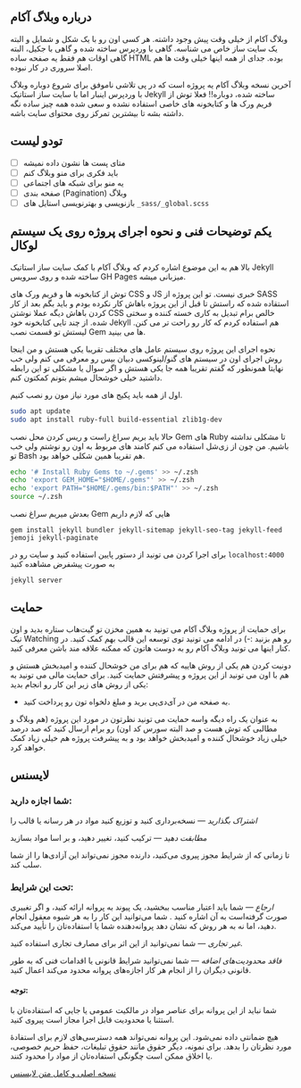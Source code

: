 ## درباره وبلاگ آکام

وبلاگ آکام از خیلی وقت پیش وجود داشته. هر کسی اون رو با یک شکل و شمایل و البته یک سایت ساز خاص می شناسه. گاهی با وردپرس ساخته شده و گاهی با جکیل، البته گاهی اوقات هم فقط یه صفحه ساده HTML بوده. جدای از همه اینها خیلی وقت ها هم اصلا سروری در کار نبوده.

آخرین نسخه وبلاگ آکام یه پروژه است که در پی تلاشی ناموفق برای شروع دوباره وبلاگ با وردپرس اینبار اما با سایت ساز استاتیک Jekyll ساخته شده، دوباره!! فعلا توش از فریم ورک ها و کتابخونه های خاصی استفاده نشده و سعی شده همه چیز ساده نگه داشته بشه تا بیشترین تمرکز روی محتوای سایت باشه.

## تودو لیست

- [ ] متای پست ها نشون داده نمیشه
- [ ] باید فکری برای منو وبلاگ کنم
- [ ] یه منو برای شبکه های اجتماعی
- [ ] صفحه بندی (Pagination) وبلاگ
- [ ] بازنویسی و بهترنویسی استایل های `_sass/_global.scss`

## یکم توضیحات فنی و نحوه اجرای پروژه روی یک سیستم لوکال

بالا هم به این موضوع اشاره کردم که وبلاگ آکام با کمک سایت ساز استاتیک Jekyll ساخته شده و روی سرویس GH Pages میزبانی میشه.

توش از کتابخونه ها و فریم ورک های CSS و JS خبری نیست. تو این پروژه از SASS استقاده شده که راستش تا قبل از این پروژه باهاش کار نکرده بودم و باید بگم بعد از کار کردن باهاش دیگه عملا نوشتن CSS خالص برام تبدیل به کاری خسته کننده و سختی شده. از چند تایی کتابخونه خود Jekyll هم استفاده کردم که کار رو راحت تر می کنن. لیستش تو قسمت نصب Gem ها می بینید.

نحوه اجرای این پروژه روی سیستم عامل های مختلف تقریبا یکی هستش و من اینجا روش اجرای اون در سیستم های گنو/لینوکسی دبیان بیس رو معرفی می کنم ولی خب نهایتا همونطور که گفتم تقریبا همه جا یکی هستش و اگر سوال یا مشکلی تو این رابطه داشتید خیلی خوشحال میشم بتونم کمکتون کنم.

اول از همه باید پکیج های مورد نیاز مون رو نصب کنیم.

```bash
sudo apt update
sudo apt install ruby-full build-essential zlib1g-dev
```

حالا باید بریم سراغ راست و ریس کردن محل نصب Gem های Ruby تا مشکلی نداشته باشیم. من چون از زی‌شل استفاده می کنم کامند های مربوط به اون رو نوشتم ولی خب تو Bash هم تقریبا همین شکلی خواهد بود.

```bash
echo '# Install Ruby Gems to ~/.gems' >> ~/.zsh
echo 'export GEM_HOME="$HOME/.gems"' >> ~/.zsh
echo 'export PATH="$HOME/.gems/bin:$PATH"' >> ~/.zsh
source ~/.zsh
```

بعدش میریم سراغ نصب Gem هایی که لازم داریم

```
gem install jekyll bundler jekyll-sitemap jekyll-seo-tag jekyll-feed jemoji jekyll-paginate
```

برای اجرا کردن می تونید از دستور پایین استفاده کنید و سایت رو در `localhost:4000` به صورت پیشفرض مشاهده کنید

```
jekyll server
```

## حمایت

برای حمایت از پروژه وبلاگ آکام می تونید به همین مخزن تو گیت‌هاب ستاره بدید و اون تیک Watching رو هم بزنید :-) در ادامه می تونید توی توسعه این قالب بهم کمک کنید. در کنار اینها می تونید وبلاگ آکام رو به دوست هاتون که ممکنه علاقه مند باشن معرفی کنید.

دونیت کردن هم یکی از روش هاییه که هم برای من خوشحال کننده و امیدبخش هستش و هم با اون می تونید از این پروژه و پیشرفتش حمایت کنید. برای حمایت مالی می تونید به یکی از روش های زیر این کار رو انجام  بدید:

* به صفحه من در آی‌دی‌پی برید و مبلغ دلخواه تون رو پرداخت کنید.

به عنوان یک راه دیگه واسه حمایت می تونید نظرتون در مورد این پروژه (هم وبلاگ و مطالبی که توش هست و صد البته سورس کد اون) رو برام ارسال کنید که صد درصد خیلی زیاد خوشحال کننده و امیدبخش خواهد بود و به پیشرفت پروژه هم خیلی زیاد کمک خواهد کرد.

## لایسنس

### شما اجازه دارید:

*اشتراک بگذارید* — نسخه‌برداری کنید و توزیع کنید مواد در هر رسانه یا قالب را

*مطابقت دهید* — ترکیب کنید، تغییر دهید، و بر اسا مواد بسازید

تا زمانی که از شرایط مجوز پیروی می‌کنید، دارنده مجوز نمی‌تواند این آزادی‌ها را از شما سلب کند.

### تحت این شرایط:

*ارجاع* — شما باید اعتبار مناسب ببخشید، یک پیوند به پروانه ارائه کنید، و اگر تغییری صورت گرفته‌است به آن اشاره کنید . شما می‌توانید این کار را به هر شیوه معقول انجام دهید، اما نه به هر روش که نشان دهد پروانه‌دهنده شما یا استفاده‌تان را تأیید می‌کند.

*غیر تجاری* — شما نمی‌توانید از این اثر برای مصارف تجاری استفاده کنید.

*فاقد محدودیت‌های اضافه* — شما نمی‌توانید شرایط قانونی یا اقدامات فنی که به طور قانونی دیگران را از انجام هر کار اجازه‌های پروانه محدود می‌کند اعمال کنید.

#### توجه:

شما نباید از این پروانه برای عناصر مواد در مالکیت عمومی یا جایی که استفاده‌تان با استثنا یا محدودیت قابل اجرا مجاز است پیروی کنید.

هیچ ضمانتی داده نمی‌شود. این پروانه نمی‌تواند همه دسترسی‌های لازم برای استفادهٔ مورد نظرتان را بدهد. برای نمونه، دیگر حقوق مانند حقوق تبلیغات، حفظ حریم خصوصی، یا اخلاق ممکن است چگونگی استفاده‌تان از مواد را محدود کنند.

[نسخه اصلی و کامل متن لایسنس](https://creativecommons.org/licenses/by-nc/4.0/deed.fa)
